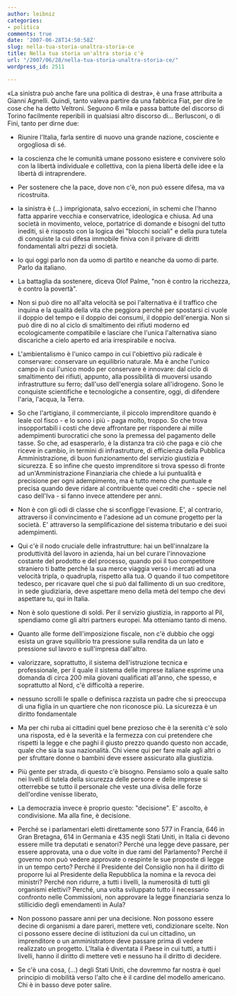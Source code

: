 ```yaml
---
author: leibniz
categories:
- politica
comments: true
date: '2007-06-28T14:50:58Z'
slug: nella-tua-storia-unaltra-storia-ce
title: Nella tua storia un'altra storia c'è
url: "/2007/06/28/nella-tua-storia-unaltra-storia-ce/"
wordpress_id: 2511

---
```

«La sinistra può anche fare una politica di destra», è una frase attribuita a Gianni Agnelli. Quindi, tanto valeva partire da una fabbrica Fiat, per dire le cose che ha detto Veltroni. Seguono 6 mila e passa battute del discorso di Torino facilmente reperibili in qualsiasi altro discorso di... Berlusconi, o di Fini, tanto per dirne due:



	
  * Riunire l'Italia, farla sentire di nuovo una grande nazione, cosciente e orgogliosa di sé.

	
  * la coscienza che le comunità umane possono esistere e convivere solo con la libertà individuale e collettiva, con la piena libertà delle idee e la libertà di intraprendere.

	
  * Per sostenere che la pace, dove non c'è, non può essere difesa, ma va ricostruita.

	
  * la sinistra è (…) imprigionata, salvo eccezioni, in schemi che l'hanno fatta apparire vecchia e conservatrice, ideologica e chiusa. Ad una società in movimento, veloce, portatrice di domande e bisogni del tutto inediti, si è risposto con la logica dei "blocchi sociali" e della pura tutela di conquiste la cui difesa immobile finiva con il privare di diritti fondamentali altri pezzi di società.<!--more-->

	
  * Io qui oggi parlo non da uomo di partito e neanche da uomo di parte. Parlo da italiano.

	
  * La battaglia da sostenere, diceva Olof Palme, "non è contro la ricchezza, è contro la povertà".

	
  * Non si può dire no all'alta velocità se poi l'alternativa è il traffico che inquina e la qualità della vita che peggiora perché per spostarsi ci vuole il doppio del tempo e il doppio dei consumi, il doppio dell'energia. Non si può dire di no al ciclo di smaltimento dei rifiuti moderno ed ecologicamente compatibile e lasciare che l'unica l'alternativa siano discariche a cielo aperto ed aria irrespirabile e nociva.

	
  * L'ambientalismo è l'unico campo in cui l'obiettivo più radicale è conservare: conservare un equilibrio naturale. Ma è anche l'unico campo in cui l'unico modo per conservare è innovare: dal ciclo di smaltimento dei rifiuti, appunto, alla possibilità di muoversi usando infrastrutture su ferro; dall'uso dell'energia solare all'idrogeno. Sono le conquiste scientifiche e tecnologiche a consentire, oggi, di difendere l'aria, l'acqua, la Terra.

	
  * So che l'artigiano, il commerciante, il piccolo imprenditore quando è leale col fisco - e lo sono i più - paga molto, troppo. So che trova insopportabili i costi che deve affrontare per rispondere ai mille adempimenti burocratici che sono la premessa del pagamento delle tasse. So che, ad esasperarlo, è la distanza tra ciò che paga e ciò che riceve in cambio, in termini di infrastrutture, di efficienza della Pubblica Amministrazione, di buon funzionamento del servizio giustizia e sicurezza. E so infine che questo imprenditore si trova spesso di fronte ad un'Amministrazione Finanziaria che chiede a lui puntualità e precisione per ogni adempimento, ma è tutto meno che puntuale e precisa quando deve ridare al contribuente quei crediti che - specie nel caso dell'Iva - si fanno invece attendere per anni.

	
  * Non è con gli odi di classe che si sconfigge l'evasione. E', al contrario, attraverso il convincimento e l'adesione ad un comune progetto per la società. E' attraverso la semplificazione del sistema tributario e dei suoi adempimenti.

	
  * Qui c'è il nodo cruciale delle infrastrutture: hai un bell'innalzare la produttività del lavoro in azienda, hai un bel curare l'innovazione costante del prodotto e del processo, quando poi il tuo competitore straniero ti batte perché la sua merce viaggia verso i mercati ad una velocità tripla, o quadrupla, rispetto alla tua. O quando il tuo competitore tedesco, per ricavare quel che si può dal fallimento di un suo creditore, in sede giudiziaria, deve aspettare meno della metà del tempo che devi aspettare tu, qui in Italia.

	
  * Non è solo questione di soldi. Per il servizio giustizia, in rapporto al Pil, spendiamo come gli altri partners europei. Ma otteniamo tanto di meno.

	
  * Quanto alle forme dell'imposizione fiscale, non c'è dubbio che oggi esista un grave squilibrio tra pressione sulla rendita da un lato e pressione sul lavoro e sull'impresa dall'altro.

	
  * valorizzare, soprattutto, il sistema dell'istruzione tecnica e professionale, per il quale il sistema delle imprese italiane esprime una domanda di circa 200 mila giovani qualificati all'anno, che spesso, e soprattutto al Nord, c'è difficoltà a reperire.

	
  * nessuno scrolli le spalle o definisca razzista un padre che si preoccupa di una figlia in un quartiere che non riconosce più. La sicurezza è un diritto fondamentale

	
  * Ma per chi ruba ai cittadini quel bene prezioso che è la serenità c'è solo una risposta, ed è la severità e la fermezza con cui pretendere che rispetti la legge e che paghi il giusto prezzo quando questo non accade, quale che sia la sua nazionalità. Chi viene qui per fare male agli altri o per sfruttare donne o bambini deve essere assicurato alla giustizia.

	
  * Più gente per strada, di questo c'è bisogno. Pensiamo solo a quale salto nei livelli di tutela della sicurezza delle persone e delle imprese si otterrebbe se tutto il personale che veste una divisa delle forze dell'ordine venisse liberato,

	
  * La democrazia invece è proprio questo: "decisione". E' ascolto, è condivisione. Ma alla fine, è decisione.

	
  * Perché se i parlamentari eletti direttamente sono 577 in Francia, 646 in Gran Bretagna, 614 in Germania e 435 negli Stati Uniti, in Italia ci devono essere mille tra deputati e senatori? Perché una legge deve passare, per essere approvata, una o due volte in due rami del Parlamento? Perché il governo non può vedere approvate o respinte le sue proposte di legge in un tempo certo? Perché il Presidente del Consiglio non ha il diritto di proporre lui al Presidente della Repubblica la nomina e la revoca dei ministri? Perché non ridurre, a tutti i livelli, la numerosità di tutti gli organismi elettivi? Perché, una volta sviluppato tutto il necessario confronto nelle Commissioni, non approvare la legge finanziaria senza lo stillicidio degli emendamenti in Aula?

	
  * Non possono passare anni per una decisione. Non possono essere decine di organismi a dare pareri, mettere veti, condizionare scelte. Non ci possono essere decine di istituzioni da cui un cittadino, un imprenditore o un amministratore deve passare prima di vedere realizzato un progetto. L'Italia è diventata il Paese in cui tutti, a tutti i livelli, hanno il diritto di mettere veti e nessuno ha il diritto di decidere.

	
  * Se c'è una cosa, (...) degli Stati Uniti, che dovremmo far nostra è quel principio di mobilità verso l'alto che è il cardine del modello americano. Chi è in basso deve poter salire.


